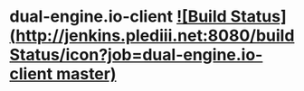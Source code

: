 # dual-engine.io-client [![Build Status](http://jenkins.plediii.net:8080/buildStatus/icon?job=dual-engine.io-client master)](http://jenkins.plediii.net:8080/job/dual-engine.io-client%20master/)

